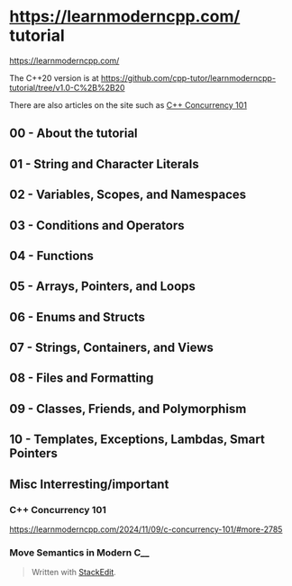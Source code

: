 
#  https://learnmoderncpp.com/ tutorial
https://learnmoderncpp.com/

The C++20 version is at https://github.com/cpp-tutor/learnmoderncpp-tutorial/tree/v1.0-C%2B%2B20

There are also articles on the site such as 
[C++ Concurrency 101](https://learnmoderncpp.com/2024/11/09/c-concurrency-101/#more-2785)


## 00 - About the tutorial

## 01 - String and Character Literals

## 02 - Variables, Scopes, and Namespaces

## 03 - Conditions and Operators

## 04 - Functions

## 05 - Arrays, Pointers, and Loops

## 06 - Enums and Structs

## 07 - Strings, Containers, and Views

## 08 - Files and Formatting

## 09 - Classes, Friends, and Polymorphism

## 10 - Templates, Exceptions, Lambdas, Smart Pointers

## Misc Interresting/important

### C++ Concurrency 101
https://learnmoderncpp.com/2024/11/09/c-concurrency-101/#more-2785

### Move Semantics in Modern C__



> Written with [StackEdit](https://stackedit.io/).
<!--stackedit_data:
eyJoaXN0b3J5IjpbMzczMjAyMDI4LC0xMTIwMTA1Mjg3XX0=
-->